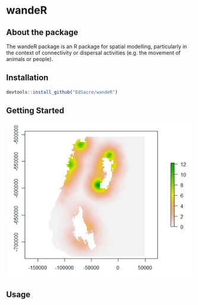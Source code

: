# wandeR
## About the package
The wandeR package is an R package for spatial modelling, particularly in the context of connectivity or dispersal activities (e.g. the movement of animals or people).

## Installation
``` r
devtools::install_github("EdSacre/wandeR")
```

## Getting Started
![Alt text](inst/images/connect.JPG)

## Usage


